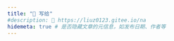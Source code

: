 ```yaml
---
title: "💌 写给"
#description: 💝 https://liuz0123.gitee.io/na
hidemeta: true # 是否隐藏文章的元信息，如发布日期、作者等
---
```


